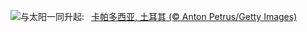 ![](https://www.bing.com/th?id=OHR.BalloonsTurkey_ZH-CN2791109350_UHD.jpg&w=1000)与太阳一同升起:&nbsp;&ensp;[卡帕多西亚, 土耳其 (© Anton Petrus/Getty Images)](https://www.bing.com/th?id=OHR.BalloonsTurkey_ZH-CN2791109350_UHD.jpg)
<br><br/>

